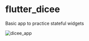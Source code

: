 # flutter_dicee

Basic app to practice stateful widgets

![dicee_app](https://github.com/thegera4/flutter_dicee/assets/84020433/0e24ffd7-2d37-461c-b7a6-f79ac36c62e7)
